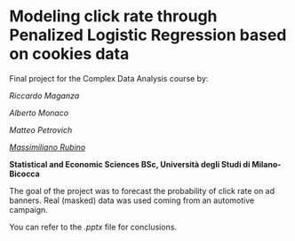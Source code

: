 # Modeling click rate through Penalized Logistic Regression based on cookies data

Final project for the Complex Data Analysis course by:

*Riccardo Maganza*

*Alberto Monaco*

*Matteo Petrovich*

[*Massimiliano Rubino*](https://github.com/Max-Rubino)

**Statistical and Economic Sciences BSc, Università degli Studi di Milano-Bicocca**

The goal of the project was to forecast the probability of click rate on ad banners.
Real (masked) data was used coming from an automotive campaign.

You can refer to the *.pptx* file for conclusions.
